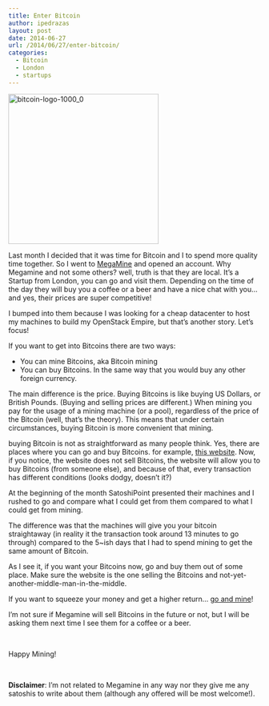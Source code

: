 ```yaml
---
title: Enter Bitcoin
author: ipedrazas
layout: post
date: 2014-06-27
url: /2014/06/27/enter-bitcoin/
categories:
  - Bitcoin
  - London
  - startups
---
```

[<img class="aligncenter size-medium wp-image-271" src="http://ivan.pedrazas.me/wp-content/uploads/2014/06/bitcoin-logo-1000_0-300x300.jpg" alt="bitcoin-logo-1000_0" width="300" height="300" />][1]

Last month I decided that it was time for Bitcoin and I to spend more quality time together. So I went to [MegaMine][2] and opened an account. Why Megamine and not some others? well, truth is that they are local. It&#8217;s a Startup from London, you can go and visit them. Depending on the time of the day they will buy you a coffee or a beer and have a nice chat with you&#8230; and yes, their prices are super competitive!

I bumped into them because I was looking for a cheap datacenter to host my machines to build my OpenStack Empire, but that&#8217;s another story. Let&#8217;s focus!

If you want to get into Bitcoins there are two ways:

  * You can mine Bitcoins, aka Bitcoin mining
  * You can buy Bitcoins. In the same way that you would buy any other foreign currency.

The main difference is the price. Buying Bitcoins is like buying US Dollars, or British Pounds. (Buying and selling prices are different.) When mining you pay for the usage of a mining machine (or a pool), regardless of the price of the Bitcoin (well, that&#8217;s the theory). This means that under certain circumstances, buying Bitcoin is more convenient that mining.

buying Bitcoin is not as straightforward as many people think. Yes, there are places where you can go and buy Bitcoins. for example, [this website][3]. Now, if you notice, the website does not sell Bitcoins, the website will allow you to buy Bitcoins (from someone else), and because of that, every transaction has different conditions (looks dodgy, doesn&#8217;t it?)

At the beginning of the month SatoshiPoint presented their machines and I rushed to go and compare what I could get from them compared to what I could get from mining.

The difference was that the machines will give you your bitcoin straightaway (in reality it the transaction took around 13 minutes to go through) compared to the 5~ish days that I had to spend mining to get the same amount of Bitcoin.

As I see it, if you want your Bitcoins now, go and buy them out of some place. Make sure the website is the one selling the Bitcoins and not-yet-another-middle-man-in-the-middle.

If you want to squeeze your money and get a higher return&#8230; [go and mine][4]!

I&#8217;m not sure if Megamine will sell Bitcoins in the future or not, but I will be asking them next time I see them for a coffee or a beer.

&nbsp;

Happy Mining!

&nbsp;

**Disclaimer**: I&#8217;m not related to Megamine in any way nor they give me any satoshis to write about them (although any offered will be most welcome!).

 [1]: http://ivan.pedrazas.me/wp-content/uploads/2014/06/bitcoin-logo-1000_0.jpg
 [2]: http://www.megamine.com/
 [3]: https://bitbargain.co.uk/buy
 [4]: http://www.megamine.com/pricing.php
